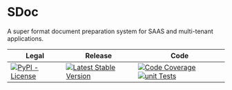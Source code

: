 # SDoc

A super format document preparation system for SAAS and multi-tenant applications.


<table>
<thead>
<tr>
<th>Legal</th>
<th>Release</th>
<th>Code</th>
</tr>
</thead>
<tbody>
<tr>
<td>
<a href="https://pypi.org/project/Super-SCAD/" target="_blank"><img alt="PyPI - License" src="https://img.shields.io/pypi/l/Super-SCAD"></a>
</td>
<td>
<a href="https://badge.fury.io/py/sdoc" target="_blank"><img src="https://badge.fury.io/py/SDoc.svg" alt="Latest Stable Version"/></a><br/>
</td>
<td>
<a href="https://codecov.io/gh/SDoc/SDoc" target="_blank"><img src="https://codecov.io/gh/SDoc/SDoc/graph/badge.svg   " alt="Code Coverage"/></a>
<a href="https://github.com/SDoc/SDoc/actions/workflows/unit.yml"><img src="https://github.com/SDoc/SDoc/actions/workflows/unit.yml/badge.svg" alt="unit Tests"/></a>
</td>
</tr>
</tbody>
</table>

